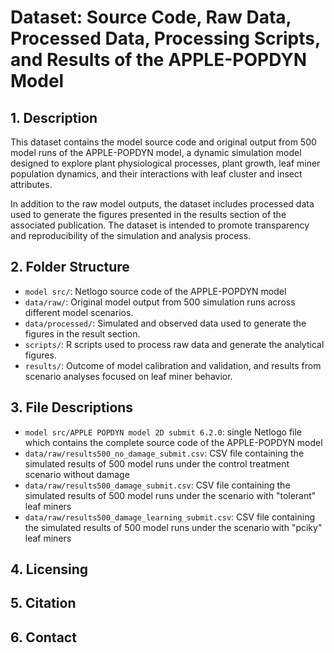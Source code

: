 # Dataset: Source Code, Raw Data, Processed Data, Processing Scripts, and Results of the APPLE-POPDYN Model

## 1. Description

This dataset contains the model source code and original output from 500 model runs of the APPLE-POPDYN model, a dynamic simulation model designed to explore plant physiological processes, plant growth, leaf miner population dynamics, and their interactions with leaf cluster and insect attributes.

In addition to the raw model outputs, the dataset includes processed data used to generate the figures presented in the results section of the associated publication. The dataset is intended to promote transparency and reproducibility of the simulation and analysis process.

## 2. Folder Structure

- `model src/`: Netlogo source code of the APPLE-POPDYN model
- `data/raw/`: Original model output from 500 simulation runs across different model scenarios.
- `data/processed/`: Simulated and observed data used to generate the figures in the result section.
- `scripts/`: R scripts used to process raw data and generate the analytical figures.
- `results/`: Outcome of model calibration and validation, and results from scenario analyses focused on leaf miner behavior.

## 3. File Descriptions

- `model src/APPLE POPDYN model 2D submit 6.2.0`: single Netlogo file which contains the complete source code of the APPLE-POPDYN model
- `data/raw/results500_no_damage_submit.csv`: CSV file containing the simulated results of 500 model runs under the control treatment scenario without damage
- `data/raw/results500_damage_submit.csv`: CSV file containing the simulated results of 500 model runs under the scenario with "tolerant" leaf miners
- `data/raw/results500_damage_learning_submit.csv`: CSV file containing the simulated results of 500 model runs under the scenario with "pciky" leaf miners

## 4. Licensing

## 5. Citation

## 6. Contact
